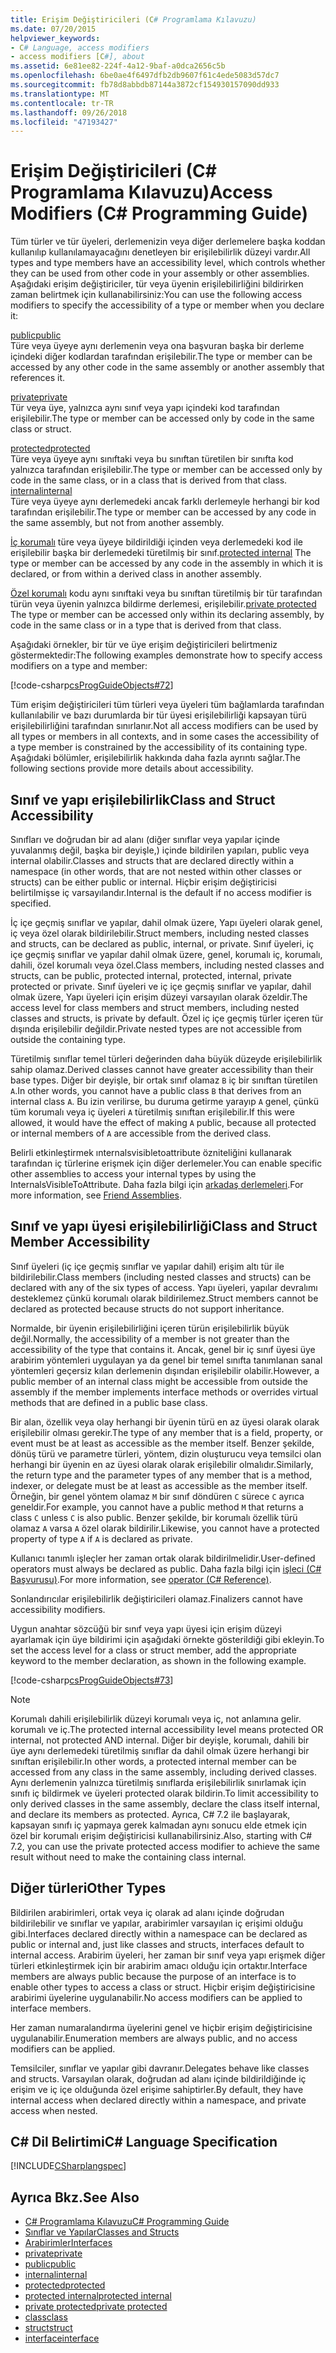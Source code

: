 ```yaml
---
title: Erişim Değiştiricileri (C# Programlama Kılavuzu)
ms.date: 07/20/2015
helpviewer_keywords:
- C# Language, access modifiers
- access modifiers [C#], about
ms.assetid: 6e81ee82-224f-4a12-9baf-a0dca2656c5b
ms.openlocfilehash: 6be0ae4f6497dfb2db9607f61c4ede5083d57dc7
ms.sourcegitcommit: fb78d8abbdb87144a3872cf154930157090dd933
ms.translationtype: MT
ms.contentlocale: tr-TR
ms.lasthandoff: 09/26/2018
ms.locfileid: "47193427"
---
```

# <a name="access-modifiers-c-programming-guide"></a><span data-ttu-id="10a68-102">Erişim Değiştiricileri (C# Programlama Kılavuzu)</span><span class="sxs-lookup"><span data-stu-id="10a68-102">Access Modifiers (C# Programming Guide)</span></span>
<span data-ttu-id="10a68-103">Tüm türler ve tür üyeleri, derlemenizin veya diğer derlemelere başka koddan kullanılıp kullanılamayacağını denetleyen bir erişilebilirlik düzeyi vardır.</span><span class="sxs-lookup"><span data-stu-id="10a68-103">All types and type members have an accessibility level, which controls whether they can be used from other code in your assembly or other assemblies.</span></span> <span data-ttu-id="10a68-104">Aşağıdaki erişim değiştiriciler, tür veya üyenin erişilebilirliğini bildirirken zaman belirtmek için kullanabilirsiniz:</span><span class="sxs-lookup"><span data-stu-id="10a68-104">You can use the following access modifiers to specify the accessibility of a type or member when you declare it:</span></span>  
  
 [<span data-ttu-id="10a68-105">public</span><span class="sxs-lookup"><span data-stu-id="10a68-105">public</span></span>](../../../csharp/language-reference/keywords/public.md)  
 <span data-ttu-id="10a68-106">Türe veya üyeye aynı derlemenin veya ona başvuran başka bir derleme içindeki diğer kodlardan tarafından erişilebilir.</span><span class="sxs-lookup"><span data-stu-id="10a68-106">The type or member can be accessed by any other code in the same assembly or another assembly that references it.</span></span> 
  
 [<span data-ttu-id="10a68-107">private</span><span class="sxs-lookup"><span data-stu-id="10a68-107">private</span></span>](../../../csharp/language-reference/keywords/private.md)  
 <span data-ttu-id="10a68-108">Tür veya üye, yalnızca aynı sınıf veya yapı içindeki kod tarafından erişilebilir.</span><span class="sxs-lookup"><span data-stu-id="10a68-108">The type or member can be accessed only by code in the same class or struct.</span></span>  
  
 [<span data-ttu-id="10a68-109">protected</span><span class="sxs-lookup"><span data-stu-id="10a68-109">protected</span></span>](../../../csharp/language-reference/keywords/protected.md)  
 <span data-ttu-id="10a68-110">Türe veya üyeye aynı sınıftaki veya bu sınıftan türetilen bir sınıfta kod yalnızca tarafından erişilebilir.</span><span class="sxs-lookup"><span data-stu-id="10a68-110">The type or member can be accessed only by code in the same class, or in a class that is derived from that class.</span></span>  
 [<span data-ttu-id="10a68-111">internal</span><span class="sxs-lookup"><span data-stu-id="10a68-111">internal</span></span>](../../../csharp/language-reference/keywords/internal.md)  
 <span data-ttu-id="10a68-112">Türe veya üyeye aynı derlemedeki ancak farklı derlemeyle herhangi bir kod tarafından erişilebilir.</span><span class="sxs-lookup"><span data-stu-id="10a68-112">The type or member can be accessed by any code in the same assembly, but not from another assembly.</span></span>  
  
 <span data-ttu-id="10a68-113">[İç korumalı](../../../csharp/language-reference/keywords/protected-internal.md) türe veya üyeye bildirildiği içinden veya derlemedeki kod ile erişilebilir başka bir derlemedeki türetilmiş bir sınıf.</span><span class="sxs-lookup"><span data-stu-id="10a68-113">[protected internal](../../../csharp/language-reference/keywords/protected-internal.md) The type or member can be accessed by any code in the assembly in which it is declared, or from within a derived class in another assembly.</span></span> 

 <span data-ttu-id="10a68-114">[Özel korumalı](../../../csharp/language-reference/keywords/private-protected.md) kodu aynı sınıftaki veya bu sınıftan türetilmiş bir tür tarafından türün veya üyenin yalnızca bildirme derlemesi, erişilebilir.</span><span class="sxs-lookup"><span data-stu-id="10a68-114">[private protected](../../../csharp/language-reference/keywords/private-protected.md) The type or member can be accessed only within its declaring assembly, by code in the same class or in a type that is derived from that class.</span></span>
  
 <span data-ttu-id="10a68-115">Aşağıdaki örnekler, bir tür ve üye erişim değiştiricileri belirtmeniz göstermektedir:</span><span class="sxs-lookup"><span data-stu-id="10a68-115">The following examples demonstrate how to specify access modifiers on a type and member:</span></span>  
  
 [!code-csharp[csProgGuideObjects#72](../../../csharp/programming-guide/classes-and-structs/codesnippet/CSharp/access-modifiers_1.cs)]  
  
 <span data-ttu-id="10a68-116">Tüm erişim değiştiricileri tüm türleri veya üyeleri tüm bağlamlarda tarafından kullanılabilir ve bazı durumlarda bir tür üyesi erişilebilirliği kapsayan türü erişilebilirliğini tarafından sınırlanır.</span><span class="sxs-lookup"><span data-stu-id="10a68-116">Not all access modifiers can be used by all types or members in all contexts, and in some cases the accessibility of a type member is constrained by the accessibility of its containing type.</span></span> <span data-ttu-id="10a68-117">Aşağıdaki bölümler, erişilebilirlik hakkında daha fazla ayrıntı sağlar.</span><span class="sxs-lookup"><span data-stu-id="10a68-117">The following sections provide more details about accessibility.</span></span>  
  
## <a name="class-and-struct-accessibility"></a><span data-ttu-id="10a68-118">Sınıf ve yapı erişilebilirlik</span><span class="sxs-lookup"><span data-stu-id="10a68-118">Class and Struct Accessibility</span></span>  
 <span data-ttu-id="10a68-119">Sınıfları ve doğrudan bir ad alanı (diğer sınıflar veya yapılar içinde yuvalanmış değil, başka bir deyişle,) içinde bildirilen yapıları, public veya internal olabilir.</span><span class="sxs-lookup"><span data-stu-id="10a68-119">Classes and structs that are declared directly within a namespace (in other words, that are not nested within other classes or structs) can be either public or internal.</span></span> <span data-ttu-id="10a68-120">Hiçbir erişim değiştiricisi belirtilmişse iç varsayılandır.</span><span class="sxs-lookup"><span data-stu-id="10a68-120">Internal is the default if no access modifier is specified.</span></span>  
  
 <span data-ttu-id="10a68-121">İç içe geçmiş sınıflar ve yapılar, dahil olmak üzere, Yapı üyeleri olarak genel, iç veya özel olarak bildirilebilir.</span><span class="sxs-lookup"><span data-stu-id="10a68-121">Struct members, including nested classes and structs, can be declared as public, internal, or private.</span></span> <span data-ttu-id="10a68-122">Sınıf üyeleri, iç içe geçmiş sınıflar ve yapılar dahil olmak üzere, genel, korumalı iç, korumalı, dahili, özel korumalı veya özel.</span><span class="sxs-lookup"><span data-stu-id="10a68-122">Class members, including nested classes and structs, can be public, protected internal, protected, internal, private protected or private.</span></span> <span data-ttu-id="10a68-123">Sınıf üyeleri ve iç içe geçmiş sınıflar ve yapılar, dahil olmak üzere, Yapı üyeleri için erişim düzeyi varsayılan olarak özeldir.</span><span class="sxs-lookup"><span data-stu-id="10a68-123">The access level for class members and struct members, including nested classes and structs, is private by default.</span></span> <span data-ttu-id="10a68-124">Özel iç içe geçmiş türler içeren tür dışında erişilebilir değildir.</span><span class="sxs-lookup"><span data-stu-id="10a68-124">Private nested types are not accessible from outside the containing type.</span></span>  
  
 <span data-ttu-id="10a68-125">Türetilmiş sınıflar temel türleri değerinden daha büyük düzeyde erişilebilirlik sahip olamaz.</span><span class="sxs-lookup"><span data-stu-id="10a68-125">Derived classes cannot have greater accessibility than their base types.</span></span> <span data-ttu-id="10a68-126">Diğer bir deyişle, bir ortak sınıf olamaz `B` iç bir sınıftan türetilen `A`.</span><span class="sxs-lookup"><span data-stu-id="10a68-126">In other words, you cannot have a public class `B` that derives from an internal class `A`.</span></span> <span data-ttu-id="10a68-127">Bu izin verilirse, bu duruma getirme yarayıp `A` genel, çünkü tüm korumalı veya iç üyeleri `A` türetilmiş sınıftan erişilebilir.</span><span class="sxs-lookup"><span data-stu-id="10a68-127">If this were allowed, it would have the effect of making `A` public, because all protected or internal members of `A` are accessible from the derived class.</span></span>  
  
 <span data-ttu-id="10a68-128">Belirli etkinleştirmek ınternalsvisibletoattribute özniteliğini kullanarak tarafından iç türlerine erişmek için diğer derlemeler.</span><span class="sxs-lookup"><span data-stu-id="10a68-128">You can enable specific other assemblies to access your internal types by using the InternalsVisibleToAttribute.</span></span> <span data-ttu-id="10a68-129">Daha fazla bilgi için [arkadaş derlemeleri](../concepts/assemblies-gac/friend-assemblies.md).</span><span class="sxs-lookup"><span data-stu-id="10a68-129">For more information, see [Friend Assemblies](../concepts/assemblies-gac/friend-assemblies.md).</span></span>  
  
## <a name="class-and-struct-member-accessibility"></a><span data-ttu-id="10a68-130">Sınıf ve yapı üyesi erişilebilirliği</span><span class="sxs-lookup"><span data-stu-id="10a68-130">Class and Struct Member Accessibility</span></span>  
 <span data-ttu-id="10a68-131">Sınıf üyeleri (iç içe geçmiş sınıflar ve yapılar dahil) erişim altı tür ile bildirilebilir.</span><span class="sxs-lookup"><span data-stu-id="10a68-131">Class members (including nested classes and structs) can be declared with any of the six types of access.</span></span> <span data-ttu-id="10a68-132">Yapı üyeleri, yapılar devralımı desteklemez çünkü korumalı olarak bildirilemez.</span><span class="sxs-lookup"><span data-stu-id="10a68-132">Struct members cannot be declared as protected because structs do not support inheritance.</span></span>  
  
 <span data-ttu-id="10a68-133">Normalde, bir üyenin erişilebilirliğini içeren türün erişilebilirlik büyük değil.</span><span class="sxs-lookup"><span data-stu-id="10a68-133">Normally, the accessibility of a member is not greater than the accessibility of the type that contains it.</span></span> <span data-ttu-id="10a68-134">Ancak, genel bir iç sınıf üyesi üye arabirim yöntemleri uygulayan ya da genel bir temel sınıfta tanımlanan sanal yöntemleri geçersiz kılan derlemenin dışından erişilebilir olabilir.</span><span class="sxs-lookup"><span data-stu-id="10a68-134">However, a public member of an internal class might be accessible from outside the assembly if the member implements interface methods or overrides virtual methods that are defined in a public base class.</span></span>  
  
 <span data-ttu-id="10a68-135">Bir alan, özellik veya olay herhangi bir üyenin türü en az üyesi olarak olarak erişilebilir olması gerekir.</span><span class="sxs-lookup"><span data-stu-id="10a68-135">The type of any member that is a field, property, or event must be at least as accessible as the member itself.</span></span> <span data-ttu-id="10a68-136">Benzer şekilde, dönüş türü ve parametre türleri, yöntem, dizin oluşturucu veya temsilci olan herhangi bir üyenin en az üyesi olarak olarak erişilebilir olmalıdır.</span><span class="sxs-lookup"><span data-stu-id="10a68-136">Similarly, the return type and the parameter types of any member that is a method, indexer, or delegate must be at least as accessible as the member itself.</span></span> <span data-ttu-id="10a68-137">Örneğin, bir genel yöntem olamaz `M` bir sınıf döndüren `C` sürece `C` ayrıca geneldir.</span><span class="sxs-lookup"><span data-stu-id="10a68-137">For example, you cannot have a public method `M` that returns a class `C` unless `C` is also public.</span></span> <span data-ttu-id="10a68-138">Benzer şekilde, bir korumalı özellik türü olamaz `A` varsa `A` özel olarak bildirilir.</span><span class="sxs-lookup"><span data-stu-id="10a68-138">Likewise, you cannot have a protected property of type `A` if `A` is declared as private.</span></span>  
  
 <span data-ttu-id="10a68-139">Kullanıcı tanımlı işleçler her zaman ortak olarak bildirilmelidir.</span><span class="sxs-lookup"><span data-stu-id="10a68-139">User-defined operators must always be declared as public.</span></span> <span data-ttu-id="10a68-140">Daha fazla bilgi için [işleci (C# Başvurusu)](../../../csharp/language-reference/keywords/operator.md).</span><span class="sxs-lookup"><span data-stu-id="10a68-140">For more information, see [operator (C# Reference)](../../../csharp/language-reference/keywords/operator.md).</span></span>  
  
 <span data-ttu-id="10a68-141">Sonlandırıcılar erişilebilirlik değiştiricileri olamaz.</span><span class="sxs-lookup"><span data-stu-id="10a68-141">Finalizers cannot have accessibility modifiers.</span></span>  
  
 <span data-ttu-id="10a68-142">Uygun anahtar sözcüğü bir sınıf veya yapı üyesi için erişim düzeyi ayarlamak için üye bildirimi için aşağıdaki örnekte gösterildiği gibi ekleyin.</span><span class="sxs-lookup"><span data-stu-id="10a68-142">To set the access level for a class or struct member, add the appropriate keyword to the member declaration, as shown in the following example.</span></span>  
  
 [!code-csharp[csProgGuideObjects#73](../../../csharp/programming-guide/classes-and-structs/codesnippet/CSharp/access-modifiers_2.cs)]  
  
> [!NOTE]
>  <span data-ttu-id="10a68-143">Korumalı dahili erişilebilirlik düzeyi korumalı veya iç, not anlamına gelir. korumalı ve iç.</span><span class="sxs-lookup"><span data-stu-id="10a68-143">The protected internal accessibility level means protected OR internal, not protected AND internal.</span></span> <span data-ttu-id="10a68-144">Diğer bir deyişle, korumalı, dahili bir üye aynı derlemedeki türetilmiş sınıflar da dahil olmak üzere herhangi bir sınıftan erişilebilir.</span><span class="sxs-lookup"><span data-stu-id="10a68-144">In other words, a protected internal member can be accessed from any class in the same assembly, including derived classes.</span></span> <span data-ttu-id="10a68-145">Aynı derlemenin yalnızca türetilmiş sınıflarda erişilebilirlik sınırlamak için sınıfı iç bildirmek ve üyeleri protected olarak bildirin.</span><span class="sxs-lookup"><span data-stu-id="10a68-145">To limit accessibility to only derived classes in the same assembly, declare the class itself internal, and declare its members as protected.</span></span> <span data-ttu-id="10a68-146">Ayrıca, C# 7.2 ile başlayarak, kapsayan sınıfı iç yapmaya gerek kalmadan aynı sonucu elde etmek için özel bir korumalı erişim değiştiricisi kullanabilirsiniz.</span><span class="sxs-lookup"><span data-stu-id="10a68-146">Also, starting with C# 7.2, you can use the private protected access modifier to achieve the same result without need to make the containing class internal.</span></span>  
  
## <a name="other-types"></a><span data-ttu-id="10a68-147">Diğer türleri</span><span class="sxs-lookup"><span data-stu-id="10a68-147">Other Types</span></span>  
 <span data-ttu-id="10a68-148">Bildirilen arabirimleri, ortak veya iç olarak ad alanı içinde doğrudan bildirilebilir ve sınıflar ve yapılar, arabirimler varsayılan iç erişimi olduğu gibi.</span><span class="sxs-lookup"><span data-stu-id="10a68-148">Interfaces declared directly within a namespace can be declared as public or internal and, just like classes and structs, interfaces default to internal access.</span></span> <span data-ttu-id="10a68-149">Arabirim üyeleri, her zaman bir sınıf veya yapı erişmek diğer türleri etkinleştirmek için bir arabirim amacı olduğu için ortaktır.</span><span class="sxs-lookup"><span data-stu-id="10a68-149">Interface members are always public because the purpose of an interface is to enable other types to access a class or struct.</span></span> <span data-ttu-id="10a68-150">Hiçbir erişim değiştiricisine arabirimi üyelerine uygulanabilir.</span><span class="sxs-lookup"><span data-stu-id="10a68-150">No access modifiers can be applied to interface members.</span></span>  
  
 <span data-ttu-id="10a68-151">Her zaman numaralandırma üyelerini genel ve hiçbir erişim değiştiricisine uygulanabilir.</span><span class="sxs-lookup"><span data-stu-id="10a68-151">Enumeration members are always public, and no access modifiers can be applied.</span></span>  
  
 <span data-ttu-id="10a68-152">Temsilciler, sınıflar ve yapılar gibi davranır.</span><span class="sxs-lookup"><span data-stu-id="10a68-152">Delegates behave like classes and structs.</span></span> <span data-ttu-id="10a68-153">Varsayılan olarak, doğrudan ad alanı içinde bildirildiğinde iç erişim ve iç içe olduğunda özel erişime sahiptirler.</span><span class="sxs-lookup"><span data-stu-id="10a68-153">By default, they have internal access when declared directly within a namespace, and private access when nested.</span></span>  
  
## <a name="c-language-specification"></a><span data-ttu-id="10a68-154">C# Dil Belirtimi</span><span class="sxs-lookup"><span data-stu-id="10a68-154">C# Language Specification</span></span>  
 [!INCLUDE[CSharplangspec](~/includes/csharplangspec-md.md)]  
  
## <a name="see-also"></a><span data-ttu-id="10a68-155">Ayrıca Bkz.</span><span class="sxs-lookup"><span data-stu-id="10a68-155">See Also</span></span>

- [<span data-ttu-id="10a68-156">C# Programlama Kılavuzu</span><span class="sxs-lookup"><span data-stu-id="10a68-156">C# Programming Guide</span></span>](../../../csharp/programming-guide/index.md)  
- [<span data-ttu-id="10a68-157">Sınıflar ve Yapılar</span><span class="sxs-lookup"><span data-stu-id="10a68-157">Classes and Structs</span></span>](../../../csharp/programming-guide/classes-and-structs/index.md)  
- [<span data-ttu-id="10a68-158">Arabirimler</span><span class="sxs-lookup"><span data-stu-id="10a68-158">Interfaces</span></span>](../../../csharp/programming-guide/interfaces/index.md)  
- [<span data-ttu-id="10a68-159">private</span><span class="sxs-lookup"><span data-stu-id="10a68-159">private</span></span>](../../../csharp/language-reference/keywords/private.md)  
- [<span data-ttu-id="10a68-160">public</span><span class="sxs-lookup"><span data-stu-id="10a68-160">public</span></span>](../../../csharp/language-reference/keywords/public.md)  
- [<span data-ttu-id="10a68-161">internal</span><span class="sxs-lookup"><span data-stu-id="10a68-161">internal</span></span>](../../../csharp/language-reference/keywords/internal.md)  
- [<span data-ttu-id="10a68-162">protected</span><span class="sxs-lookup"><span data-stu-id="10a68-162">protected</span></span>](../../../csharp/language-reference/keywords/protected.md)  
- [<span data-ttu-id="10a68-163">protected internal</span><span class="sxs-lookup"><span data-stu-id="10a68-163">protected internal</span></span>](../../../csharp/language-reference/keywords/protected-internal.md)  
- [<span data-ttu-id="10a68-164">private protected</span><span class="sxs-lookup"><span data-stu-id="10a68-164">private protected</span></span>](../../../csharp/language-reference/keywords/private-protected.md)  
- [<span data-ttu-id="10a68-165">class</span><span class="sxs-lookup"><span data-stu-id="10a68-165">class</span></span>](../../../csharp/language-reference/keywords/class.md)  
- [<span data-ttu-id="10a68-166">struct</span><span class="sxs-lookup"><span data-stu-id="10a68-166">struct</span></span>](../../../csharp/language-reference/keywords/struct.md)  
- [<span data-ttu-id="10a68-167">interface</span><span class="sxs-lookup"><span data-stu-id="10a68-167">interface</span></span>](../../../csharp/language-reference/keywords/interface.md)
